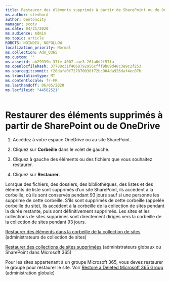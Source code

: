 ```yaml
---
title: Restaurer des éléments supprimés à partir de SharePoint ou de OneDrive
ms.author: stevhord
author: bentoncity
manager: scotv
ms.date: 04/21/2020
ms.audience: Admin
ms.topic: article
ROBOTS: NOINDEX, NOFOLLOW
localization_priority: Normal
ms.collection: Adm_O365
ms.custom: ''
ms.assetid: ab29939b-37fe-4007-aae3-26fa6d2f57fa
ms.openlocfilehash: 37788c31f4068792956cfff9b89d48c3e9c2f253
ms.sourcegitcommit: f28dafa0f727870038f72bc904da926daf4ec07b
ms.translationtype: MT
ms.contentlocale: fr-FR
ms.lasthandoff: 06/05/2020
ms.locfileid: "44582521"
---
```

# <a name="restore-deleted-items-from-sharepoint-or-onedrive"></a>Restaurer des éléments supprimés à partir de SharePoint ou de OneDrive

1. Accédez à votre espace OneDrive ou au site SharePoint.
    
2. Cliquez sur **Corbeille** dans le volet de gauche. 
    
3. Cliquez à gauche des éléments ou des fichiers que vous souhaitez restaurer.
    
4. Cliquez sur **Restaurer**. 
    
Lorsque des fichiers, des dossiers, des bibliothèques, des listes et des éléments de liste sont supprimés d’un site SharePoint, ils accèdent à la corbeille, où ils sont conservés pendant 93 jours sauf si une personne les supprime de cette corbeille. S’ils sont supprimés de cette corbeille (appelée corbeille du site), ils accèdent à la corbeille de la collection de sites pendant la durée restante, puis sont définitivement supprimés. Les sites et les collections de sites supprimés sont directement dirigés vers la corbeille de la collection de sites pendant 93 jours.
  
[Restaurer des éléments dans la corbeille de la collection de sites](https://go.microsoft.com/fwlink/?linkid=867800) (administrateurs de collection de sites) 
  
[Restaurer des collections de sites supprimées](https://go.microsoft.com/fwlink/?linkid=867660) (administrateurs globaux ou SharePoint dans Microsoft 365) 
  
Pour les sites appartenant à un groupe Microsoft 365, vous devez restaurer le groupe pour restaurer le site. Voir [Restore a Deleted Microsoft 365 Group](https://go.microsoft.com/fwlink/?linkid=867802) (administration globale) 
  

